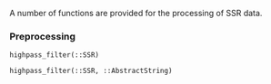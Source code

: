 A number of functions are provided for the processing of SSR data.


### Preprocessing

```@docs
highpass_filter(::SSR)
```


```@docs
highpass_filter(::SSR, ::AbstractString)
```
